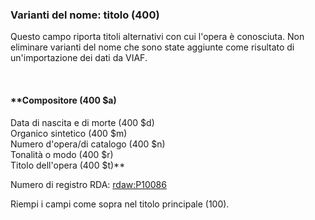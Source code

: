 ### **Varianti del nome: titolo&nbsp;(400)**

Questo campo riporta titoli alternativi con cui l'opera è conosciuta. Non eliminare varianti del nome che sono state aggiunte come risultato di un'importazione dei dati da VIAF.

&nbsp;

#### **Compositore (400 $a)  
Data di nascita e di morte&nbsp;(400 $d)  
Organico sintetico (400 $m)  
Numero d'opera/di catalogo (400 $n)  
Tonalità o modo (400 $r)  
Titolo dell'opera (400 $t)**  

Numero di registro RDA:&nbsp;[rdaw:P10086](http://www.rdaregistry.info/Elements/w/#P10086)

Riempi i campi come sopra nel titolo principale&nbsp;(100).
